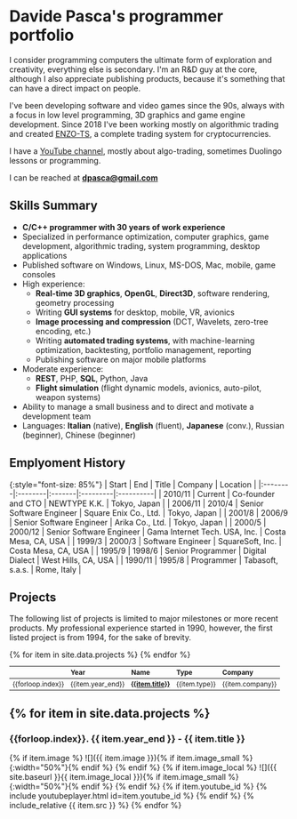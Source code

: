 # Davide Pasca's programmer portfolio

I consider programming computers the ultimate form of exploration and creativity, everything else is secondary. I'm an R&D guy at the core, although I also appreciate publishing products, because it's something that can have a direct impact on people.

I've been developing software and video games since the 90s, always with a focus in low level programming, 3D graphics and game engine development. Since 2018 I've been working mostly on algorithmic trading and created [ENZO-TS](https://www.enzobot.com), a complete trading system for cryptocurrencies.

I have a [YouTube channel](https://www.youtube.com/c/DavidePasca), mostly about algo-trading, sometimes Duolingo lessons or programming.

I can be reached at **dpasca@gmail.com**

## Skills Summary

- **C/C++ programmer with 30 years of work experience**
- Specialized in performance optimization, computer graphics, game development, algorithmic trading, system programming, desktop applications 
- Published software on Windows, Linux, MS-DOS, Mac, mobile, game consoles
- High experience:
  - **Real-time 3D graphics**, **OpenGL**, **Direct3D**, software rendering, geometry processing
  - Writing **GUI systems** for desktop, mobile, VR, avionics
  - **Image processing and compression** (DCT, Wavelets, zero-tree encoding, etc.)
  - Writing **automated trading systems**, with machine-learning optimization, backtesting, portfolio management, reporting
  - Publishing software on major mobile platforms
- Moderate experience:
  - **REST**, PHP, **SQL**, Python, Java
  - **Flight simulation** (flight dynamic models, avionics, auto-pilot, weapon systems)
- Ability to manage a small business and to direct and motivate a development team
- Languages: **Italian** (native), **English** (fluent), **Japanese** (conv.), Russian (beginner), Chinese (beginner)


## Emplyoment History

{:style="font-size: 85%"}
| Start   | End  | Title  | Company  | Location  |
|:--------|:--------|:-------|:---------|:----------|
| 2010/11 | Current | Co-founder and CTO | NEWTYPE K.K. | Tokyo, Japan |
| 2006/11 | 2010/4 | Senior Software Engineer | Square Enix Co., Ltd. | Tokyo, Japan |
| 2001/8  | 2006/9 | Senior Software Engineer | Arika Co., Ltd. | Tokyo, Japan |
| 2000/5  | 2000/12 | Senior Software Engineer | Gama Internet Tech. USA, Inc. | Costa Mesa, CA, USA |
| 1999/3  | 2000/3 | Software Engineer | SquareSoft, Inc. | Costa Mesa, CA, USA |
| 1995/9  | 1998/6 | Senior Programmer | Digital Dialect | West Hills, CA, USA |
| 1990/11 | 1995/8 | Programmer | Tabasoft, s.a.s. | Rome, Italy |

## Projects

The following list of projects is limited to major milestones or more
recent products. My professional experience started in 1990, however, the first listed project is from 1994, for the sake of brevity.

<table style="font-size: 85%">
<thead><tr>
<th style="text-align: left"></th>
<th style="text-align: left">Year</th>
<th style="text-align: left">Name</th>
<th style="text-align: left">Type</th>
<th style="text-align: left">Company</th>
</tr></thead>
<tbody>
{% for item in site.data.projects %}
<tr>
<td style="text-align: left">{{forloop.index}}</td>
<td style="text-align: left">{{item.year_end}}</td>
<td style="text-align: left; font-weight: bold"><a href="#{{ item.id }}">{{item.title}}</a></td>
<td style="text-align: left">{{item.type}}</td>
<td style="text-align: left">{{item.company}}</td>
</tr>
{% endfor %}
</tbody>
</table>

{% for item in site.data.projects %}
---
<h3 id="{{ item.id }}">{{forloop.index}}. {{ item.year_end }} - {{ item.title }}</h3>
{% if item.image %}
![]({{ item.image }}){% if item.image_small %}{:width="50%"}{% endif %}
{% endif %}
{% if item.image_local %}
![]({{ site.baseurl }}{{ item.image_local }}){% if item.image_small %}{:width="50%"}{% endif %}
{% endif %}
{% if item.youtube_id %}
  {% include youtubeplayer.html id=item.youtube_id %}
{% endif %}
{% include_relative {{ item.src }} %}
{% endfor %}

